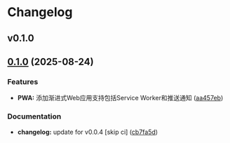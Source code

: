 # Changelog

## v0.1.0

## [0.1.0](https://github.com/Dawn-Dream/Todos/compare/v0.0.4...v0.1.0) (2025-08-24)


### Features

* **PWA:** 添加渐进式Web应用支持包括Service Worker和推送通知 ([aa457eb](https://github.com/Dawn-Dream/Todos/commit/aa457ebf9501ed6ef1fad2907dfc9e6be0c0fda6))


### Documentation

* **changelog:** update for v0.0.4 [skip ci] ([cb7fa5d](https://github.com/Dawn-Dream/Todos/commit/cb7fa5d389a4607e5c5b3fd12fcb79a53766e290))



